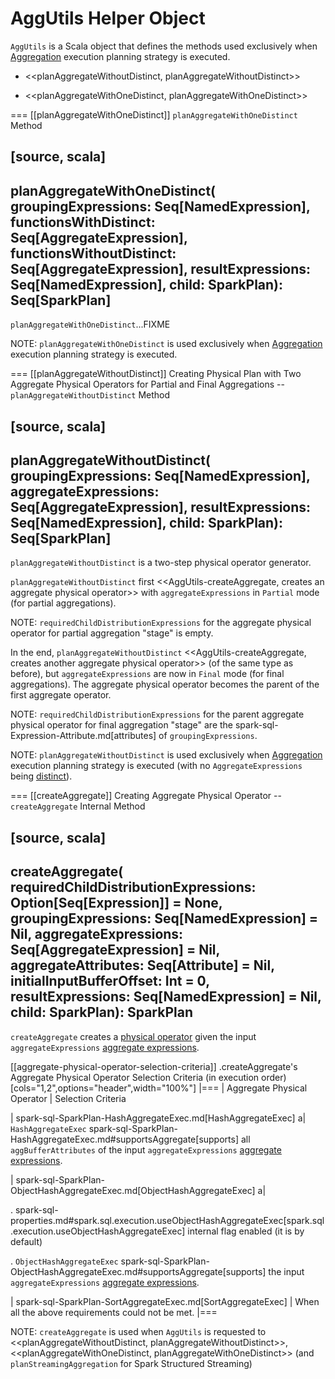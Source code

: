 # AggUtils Helper Object

`AggUtils` is a Scala object that defines the methods used exclusively when [Aggregation](execution-planning-strategies/Aggregation.md) execution planning strategy is executed.

* <<planAggregateWithoutDistinct, planAggregateWithoutDistinct>>

* <<planAggregateWithOneDistinct, planAggregateWithOneDistinct>>

=== [[planAggregateWithOneDistinct]] `planAggregateWithOneDistinct` Method

[source, scala]
----
planAggregateWithOneDistinct(
  groupingExpressions: Seq[NamedExpression],
  functionsWithDistinct: Seq[AggregateExpression],
  functionsWithoutDistinct: Seq[AggregateExpression],
  resultExpressions: Seq[NamedExpression],
  child: SparkPlan): Seq[SparkPlan]
----

`planAggregateWithOneDistinct`...FIXME

NOTE: `planAggregateWithOneDistinct` is used exclusively when [Aggregation](execution-planning-strategies/Aggregation.md) execution planning strategy is executed.

=== [[planAggregateWithoutDistinct]] Creating Physical Plan with Two Aggregate Physical Operators for Partial and Final Aggregations -- `planAggregateWithoutDistinct` Method

[source, scala]
----
planAggregateWithoutDistinct(
  groupingExpressions: Seq[NamedExpression],
  aggregateExpressions: Seq[AggregateExpression],
  resultExpressions: Seq[NamedExpression],
  child: SparkPlan): Seq[SparkPlan]
----

`planAggregateWithoutDistinct` is a two-step physical operator generator.

`planAggregateWithoutDistinct` first <<AggUtils-createAggregate, creates an aggregate physical operator>> with `aggregateExpressions` in `Partial` mode (for partial aggregations).

NOTE: `requiredChildDistributionExpressions` for the aggregate physical operator for partial aggregation "stage" is empty.

In the end, `planAggregateWithoutDistinct` <<AggUtils-createAggregate, creates another aggregate physical operator>> (of the same type as before), but `aggregateExpressions` are now in `Final` mode (for final aggregations). The aggregate physical operator becomes the parent of the first aggregate operator.

NOTE: `requiredChildDistributionExpressions` for the parent aggregate physical operator for final aggregation "stage" are the spark-sql-Expression-Attribute.md[attributes] of `groupingExpressions`.

NOTE: `planAggregateWithoutDistinct` is used exclusively when [Aggregation](execution-planning-strategies/Aggregation.md) execution planning strategy is executed (with no `AggregateExpressions` being [distinct](expressions/AggregateExpression.md#isDistinct)).

=== [[createAggregate]] Creating Aggregate Physical Operator -- `createAggregate` Internal Method

[source, scala]
----
createAggregate(
  requiredChildDistributionExpressions: Option[Seq[Expression]] = None,
  groupingExpressions: Seq[NamedExpression] = Nil,
  aggregateExpressions: Seq[AggregateExpression] = Nil,
  aggregateAttributes: Seq[Attribute] = Nil,
  initialInputBufferOffset: Int = 0,
  resultExpressions: Seq[NamedExpression] = Nil,
  child: SparkPlan): SparkPlan
----

`createAggregate` creates a [physical operator](physical-operators/SparkPlan.md) given the input `aggregateExpressions` [aggregate expressions](expressions/AggregateExpression.md).

[[aggregate-physical-operator-selection-criteria]]
.createAggregate's Aggregate Physical Operator Selection Criteria (in execution order)
[cols="1,2",options="header",width="100%"]
|===
| Aggregate Physical Operator
| Selection Criteria

| spark-sql-SparkPlan-HashAggregateExec.md[HashAggregateExec]
a| `HashAggregateExec` spark-sql-SparkPlan-HashAggregateExec.md#supportsAggregate[supports] all `aggBufferAttributes` of the input `aggregateExpressions` [aggregate expressions](expressions/AggregateExpression.md).

| spark-sql-SparkPlan-ObjectHashAggregateExec.md[ObjectHashAggregateExec]
a|

. spark-sql-properties.md#spark.sql.execution.useObjectHashAggregateExec[spark.sql.execution.useObjectHashAggregateExec] internal flag enabled (it is by default)

. `ObjectHashAggregateExec` spark-sql-SparkPlan-ObjectHashAggregateExec.md#supportsAggregate[supports] the input `aggregateExpressions` [aggregate expressions](expressions/AggregateExpression.md).

| spark-sql-SparkPlan-SortAggregateExec.md[SortAggregateExec]
| When all the above requirements could not be met.
|===

NOTE: `createAggregate` is used when `AggUtils` is requested to <<planAggregateWithoutDistinct, planAggregateWithoutDistinct>>, <<planAggregateWithOneDistinct, planAggregateWithOneDistinct>> (and `planStreamingAggregation` for Spark Structured Streaming)
